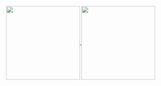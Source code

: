 <a href="https://github.com/anuraghazra/github-readme-stats">
  <img height=200 align="center" src="https://github-readme-stats.vercel.app/api?username=rodrigopiccelli&show=prs_merged,prs_merged_percentage&hide=contribs&show_icons=true&theme=vision-friendly-dark" />
</a>
<a href="https://github.com/anuraghazra/convoychat">
  <img height=200 align="center" src="https://github-readme-stats.vercel.app/api/top-langs?username=rodrigopiccelli&layout=compact&langs_count=8&theme=vision-friendly-dark" />
</a>
